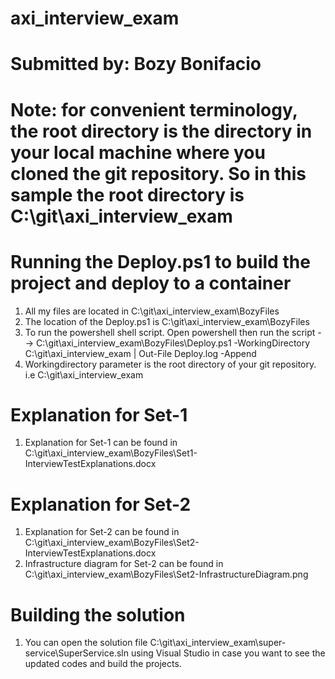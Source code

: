# axi_interview_exam
# Submitted by: Bozy Bonifacio

# Note: for convenient terminology, the root directory is the directory in your local machine where you cloned the git repository. So in this sample the root directory is C:\git\axi_interview_exam

# Running the Deploy.ps1 to build the project and deploy to a container
1. All my files are located in C:\git\axi_interview_exam\BozyFiles
2. The location of the Deploy.ps1 is C:\git\axi_interview_exam\BozyFiles
3. To run the powershell shell script. Open powershell then run the script --> C:\git\axi_interview_exam\BozyFiles\Deploy.ps1 -WorkingDirectory C:\git\axi_interview_exam | Out-File Deploy.log -Append
3. Workingdirectory parameter is the root directory of your git repository. i.e C:\git\axi_interview_exam

# Explanation for Set-1
1. Explanation for Set-1 can be found in C:\git\axi_interview_exam\BozyFiles\Set1-InterviewTestExplanations.docx

# Explanation for Set-2
1. Explanation for Set-2 can be found in C:\git\axi_interview_exam\BozyFiles\Set2-InterviewTestExplanations.docx
2. Infrastructure diagram for Set-2 can be found in C:\git\axi_interview_exam\BozyFiles\Set2-InfrastructureDiagram.png


# Building the solution
1. You can open the solution file C:\git\axi_interview_exam\super-service\SuperService.sln using Visual Studio in case you want to see the updated codes and build the projects.